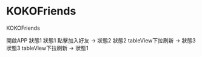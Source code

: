 # KOKOFriends
KOKOFriends

開啟APP 狀態1
狀態1 點擊加入好友 -> 狀態2
狀態2 tableView下拉刷新 -> 狀態3
狀態3 tableView下拉刷新 -> 狀態1
